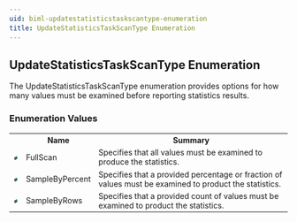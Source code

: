 ```yaml
---
uid: biml-updatestatisticstaskscantype-enumeration
title: UpdateStatisticsTaskScanType Enumeration
---
```


## UpdateStatisticsTaskScanType Enumeration

<div class="LanguageSummary"><div class ="SummaryItem">The UpdateStatisticsTaskScanType enumeration provides options for how many values must be examined before reporting statistics results.</div></div>
<div class="EnumValueGroup">

### Enumeration Values

<table id="EnumValue" class="MemberList"><tbody><tr><th class="MemberTypeIconColumnHeader">&nbsp;</th><th class="MemberNameColumnHeader">Name</th><th class="MemberSummaryColumnHeader">Summary</th></tr><tr class="cd0"><td align="center" class="MemberTypeIcon"><img src="enumValue.png"></img></td><td class="MemberName">FullScan</td><td class="MemberSummary"><div class ="SummaryItem">Specifies that all values must be examined to produce the statistics.</div></td></tr><tr class="cd1"><td align="center" class="MemberTypeIcon"><img src="enumValue.png"></img></td><td class="MemberName">SampleByPercent</td><td class="MemberSummary"><div class ="SummaryItem">Specifies that a provided percentage or fraction of values must be examined to product the statistics.</div></td></tr><tr class="cd0"><td align="center" class="MemberTypeIcon"><img src="enumValue.png"></img></td><td class="MemberName">SampleByRows</td><td class="MemberSummary"><div class ="SummaryItem">Specifies that a provided count of values must be examined to product the statistics.</div></td></tr></tbody></table>
</div>